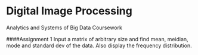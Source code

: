 # Digital Image Processing

Analytics and Systems of Big Data Coursework

####Assignment 1
Input a matrix of arbitrary size and find mean, meidian, mode and standard dev of the data. Also display the frequency distribution.
